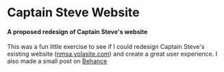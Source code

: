 # Captain Steve Website

#### A proposed redesign of Captain Steve's website

This was a fun little exercise to see if I could redesign Captain Steve's existing website ([nmsa.yolasite.com](https://nmsa.yolasite.com)) and create a great user experience.
I also made a small post on [Behance](https://www.behance.net/gallery/140161337/Captain-Steve-Website-redesign)
